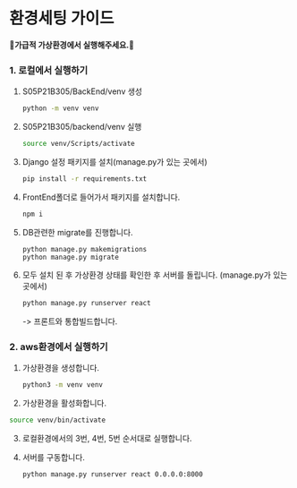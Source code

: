 # 환경세팅 가이드



🚫**가급적 가상환경에서 실행해주세요.**🚫

### 1. 로컬에서 실행하기

1. S05P21B305/BackEnd/venv  생성

   ```bash
   python -m venv venv
   ```

2. S05P21B305/backend/venv  실행

   ```bash
   source venv/Scripts/activate
   ```

3. Django 설정 패키지를 설치(manage.py가 있는 곳에서)

   ```bash
   pip install -r requirements.txt
   ```

4. FrontEnd폴더로 들어가서 패키지를 설치합니다. 

   ```bash
   npm i
   ```

5. DB관련한 migrate를 진행합니다.

   ```
   python manage.py makemigrations
   python manage.py migrate
   ```

6. 모두 설치 된 후 가상환경 상태를 확인한 후 서버를 돌립니다. (manage.py가 있는 곳에서)

   ```bash
   python manage.py runserver react
   ```

   -> 프론트와 통합빌드합니다. 

   

### 2. aws환경에서 실행하기

1. 가상환경을 생성합니다.

   ```bash
   python3 -m venv venv
   ```

2.  가상환경을 활성화합니다. 

   ```bash
   source venv/bin/activate
   ```

3. 로컬환경에서의 3번, 4번, 5번 순서대로 실행합니다.

4. 서버를 구동합니다.

   ```
   python manage.py runserver react 0.0.0.0:8000
   ```

